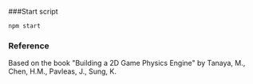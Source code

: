 ###Start script

```npm start```

### Reference
Based on the book "Building a 2D Game Physics Engine" by Tanaya, M., Chen, H.M., Pavleas, J., Sung, K.
